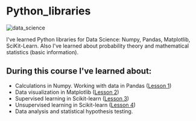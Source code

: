 # Python_libraries

![data_science](https://user-images.githubusercontent.com/61405878/99668445-ca1bd680-2a7e-11eb-84d1-74e3c04c5f01.jpg)

I've learned Python libraries  for Data Science: Numpy, Pandas, Matplotlib, SciKit-Learn. Also I've learned about probability theory and mathematical statistics (basic information).

## During this course I've learned about:
  * Calculations in Numpy. Working with data in Pandas ([Lesson 1](https://github.com/freebrains/Python_libraries/tree/Lesson_1))
  * Data visualization in Matplotlib ([Lesson 2](https://github.com/freebrains/Python_libraries/tree/Lesson_2))
  * Supervised learning in Scikit-learn ([Lesson 3](https://github.com/freebrains/Python_libraries/tree/Lesson_3))
  * Unsupervised learning in Scikit-learn ([Lesson 4](https://github.com/freebrains/Python_libraries/tree/Lesson_4))
  * Data analysis and statistical hypothesis testing.
